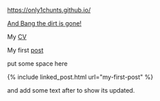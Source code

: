 https://only1chunts.github.io/  

[And Bang the dirt is gone!](pages/bang.md)

My [CV](pages/my-cv.md)

My first [post](_post/my-first-post)

put some space here

{% include linked_post.html url="my-first-post" %}

and add some text after to show its updated.

